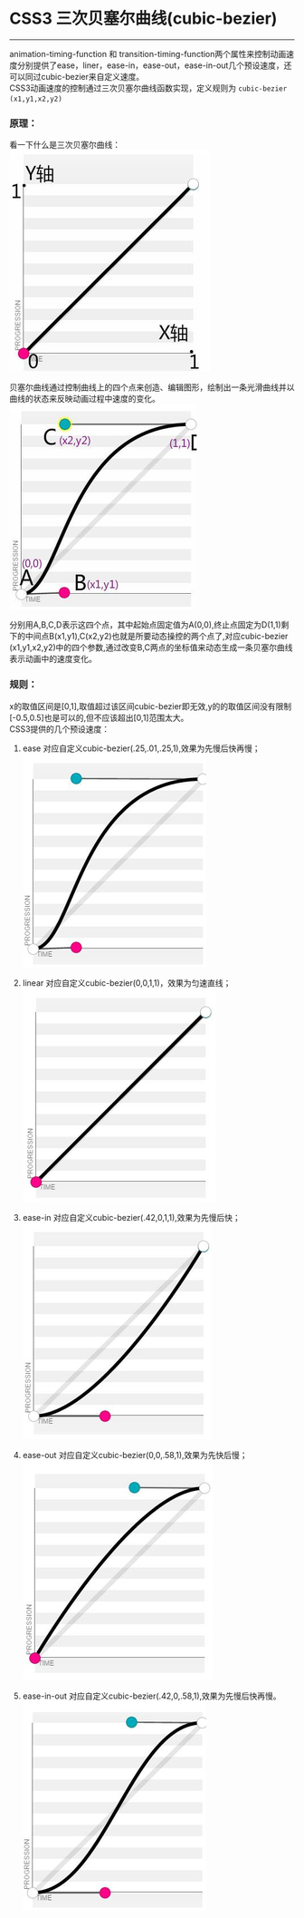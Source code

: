 # CSS3 三次贝塞尔曲线(cubic-bezier)
-------------------
animation-timing-function 和 transition-timing-function两个属性来控制动画速度分别提供了ease，liner，ease-in，ease-out，ease-in-out几个预设速度，还可以同过cubic-bezier来自定义速度。<br/>
CSS3动画速度的控制通过三次贝塞尔曲线函数实现，定义规则为 `cubic-bezier (x1,y1,x2,y2)`

### 原理：

看一下什么是三次贝塞尔曲线：<br/>
![](img/css_01.jpg)

贝塞尔曲线通过控制曲线上的四个点来创造、编辑图形，绘制出一条光滑曲线并以曲线的状态来反映动画过程中速度的变化。<br/> 
![](img/css_02.jpg)

分别用A,B,C,D表示这四个点，其中起始点固定值为A(0,0),终止点固定为D(1,1)剩下的中间点B(x1,y1),C(x2,y2)也就是所要动态操控的两个点了,对应cubic-bezier (x1,y1,x2,y2)中的四个参数,通过改变B,C两点的坐标值来动态生成一条贝塞尔曲线表示动画中的速度变化。

### 规则：
x的取值区间是[0,1],取值超过该区间cubic-bezier即无效,y的的取值区间没有限制[-0.5,0.5]也是可以的,但不应该超出[0,1]范围太大。<br/>
CSS3提供的几个预设速度：<br/>
1. ease  对应自定义cubic-bezier(.25,.01,.25,1),效果为先慢后快再慢； <br/>
![](img/css_03.jpg)

2. linear   对应自定义cubic-bezier(0,0,1,1)，效果为匀速直线； <br/>
![](img/css_04.jpg)

3. ease-in   对应自定义cubic-bezier(.42,0,1,1),效果为先慢后快；<br/>
![](img/css_05.jpg)

4. ease-out   对应自定义cubic-bezier(0,0,.58,1),效果为先快后慢；<br/>
![](img/css_06.jpg)

5. ease-in-out   对应自定义cubic-bezier(.42,0,.58,1),效果为先慢后快再慢。 <br/>
![](img/css_07.jpg)
